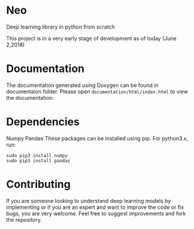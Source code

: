 # Neo
Deep learning library in python from scratch

This project is in a very early stage of development as of today (June 2,2018)

# Documentation
The documentation generated using Doxygen can be found in documentaion folder.
Please open `documentation/html/index.html` to view the documentation.

# Dependencies
Numpy
Pandas
These packages can be installed using pip.
For python3.x, run:
```
sudo pip3 install numpy
sudo pip3 install pandas
```


# Contributing
If you are someone looking to understand deep learning models by implementing or if you are an expert and want to improve the code or fix bugs, you are very welcome. Feel free to suggest improvements and fork the repository.


